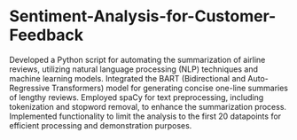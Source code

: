 # Sentiment-Analysis-for-Customer-Feedback
Developed a Python script for automating the summarization of airline reviews, utilizing natural language processing (NLP) techniques and machine learning models.
Integrated the BART (Bidirectional and Auto-Regressive Transformers) model for generating concise one-line summaries of lengthy reviews.
Employed spaCy for text preprocessing, including tokenization and stopword removal, to enhance the summarization process.
Implemented functionality to limit the analysis to the first 20 datapoints for efficient processing and demonstration purposes.
